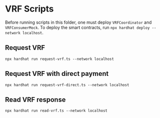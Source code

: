# VRF Scripts

Before running scripts in this folder, one must deploy `VRFCoordinator` and `VRFConsumerMock`.
To deploy the smart contracts, run `npx hardhat deploy --network localhost`.

## Request VRF

```shell
npx hardhat run request-vrf.ts --network localhost
```

## Request VRF with direct payment

```shell
npx hardhat run request-vrf-direct.ts --network localhost
```

## Read VRF response

```shell
npx hardhat run read-vrf.ts --network localhost
```

